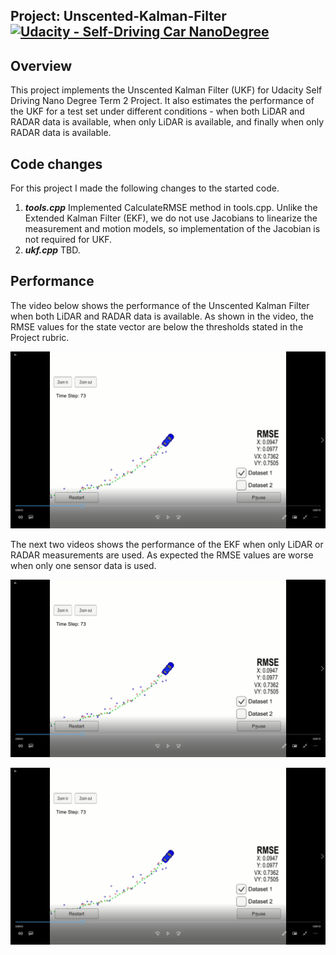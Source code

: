 ## Project: Unscented-Kalman-Filter [![Udacity - Self-Driving Car NanoDegree](https://s3.amazonaws.com/udacity-sdc/github/shield-carnd.svg)](http://www.udacity.com/drive)

Overview
---
This project implements the Unscented Kalman Filter (UKF) for Udacity Self Driving Nano Degree Term 2 Project. It also estimates the performance of the UKF for a test set under different conditions - when both LiDAR and RADAR data is available, when only LiDAR is available, and finally when only RADAR data is available.

Code changes
---
For this project I made the following changes to the started code.

1. __*tools.cpp*__ Implemented CalculateRMSE method in tools.cpp. Unlike the Extended Kalman Filter (EKF), we do not use Jacobians to linearize the measurement and motion models, so implementation of the Jacobian is not required for UKF. 
2. __*ukf.cpp*__ TBD.

Performance
---
The video below shows the performance of the Unscented Kalman Filter when both LiDAR and RADAR data is available. As shown in the video, the RMSE values for the state vector are below the thresholds stated in the Project rubric.

[![Both RADAR and LiDAR data available](https://github.com/calvinhobbes119/Extended-Kalman-Filter/blob/master/Untitled.png)](https://youtu.be/Ka9Zg-VmRME)

The next two videos shows the performance of the EKF when only LiDAR or RADAR measurements are used. As expected the RMSE values are worse when only one sensor data is used.

[![Only LiDAR data is available](https://github.com/calvinhobbes119/Extended-Kalman-Filter/blob/master/Untitled.png)](https://youtu.be/eecOsWagkyg)

[![Only RADAR data is available](https://github.com/calvinhobbes119/Extended-Kalman-Filter/blob/master/Untitled.png)](https://youtu.be/YNFqWGSada8)
